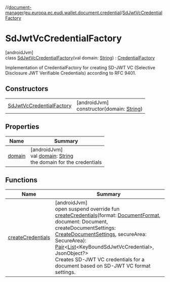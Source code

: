 //[document-manager](../../../index.md)/[eu.europa.ec.eudi.wallet.document.credential](../index.md)/[SdJwtVcCredentialFactory](index.md)

# SdJwtVcCredentialFactory

[androidJvm]\
class [SdJwtVcCredentialFactory](index.md)(val
domain: [String](https://kotlinlang.org/api/latest/jvm/stdlib/kotlin-stdlib/kotlin/-string/index.html)) : [CredentialFactory](../-credential-factory/index.md)

Implementation of CredentialFactory for creating SD-JWT VC (Selective Disclosure JWT Verifiable Credentials) according to RFC 9401.

## Constructors

|                                                              |                                                                                                                                     |
|--------------------------------------------------------------|-------------------------------------------------------------------------------------------------------------------------------------|
| [SdJwtVcCredentialFactory](-sd-jwt-vc-credential-factory.md) | [androidJvm]<br>constructor(domain: [String](https://kotlinlang.org/api/latest/jvm/stdlib/kotlin-stdlib/kotlin/-string/index.html)) |

## Properties

| Name                | Summary                                                                                                                                                                   |
|---------------------|---------------------------------------------------------------------------------------------------------------------------------------------------------------------------|
| [domain](domain.md) | [androidJvm]<br>val [domain](domain.md): [String](https://kotlinlang.org/api/latest/jvm/stdlib/kotlin-stdlib/kotlin/-string/index.html)<br>the domain for the credentials |

## Functions

| Name                                       | Summary                                                                                                                                                                                                                                                                                                                                                                                                                                                                                                                                                                                                                                                                                                        |
|--------------------------------------------|----------------------------------------------------------------------------------------------------------------------------------------------------------------------------------------------------------------------------------------------------------------------------------------------------------------------------------------------------------------------------------------------------------------------------------------------------------------------------------------------------------------------------------------------------------------------------------------------------------------------------------------------------------------------------------------------------------------|
| [createCredentials](create-credentials.md) | [androidJvm]<br>open suspend override fun [createCredentials](create-credentials.md)(format: [DocumentFormat](../../eu.europa.ec.eudi.wallet.document.format/-document-format/index.md), document: Document, createDocumentSettings: [CreateDocumentSettings](../../eu.europa.ec.eudi.wallet.document/-create-document-settings/index.md), secureArea: SecureArea): [Pair](https://kotlinlang.org/api/latest/jvm/stdlib/kotlin-stdlib/kotlin/-pair/index.html)&lt;[List](https://kotlinlang.org/api/latest/jvm/stdlib/kotlin-stdlib/kotlin.collections/-list/index.html)&lt;KeyBoundSdJwtVcCredential&gt;, JsonObject?&gt;<br>Creates SD-JWT VC credentials for a document based on SD-JWT VC format settings. |
